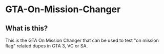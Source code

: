 # GTA-On-Mission-Changer

## What is this?

This is the GTA On Mission Changer that can be used to test "on mission flag" related dupes in GTA 3, VC or SA.
